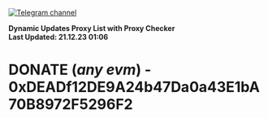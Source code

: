 [![Telegram channel](https://img.shields.io/endpoint?url=https://runkit.io/damiankrawczyk/telegram-badge/branches/master?url=https://t.me/n4z4v0d)](https://t.me/n4z4v0d) 

**Dynamic Updates Proxy List with Proxy Checker**  
**Last Updated: 21.12.23 01:06**

# DONATE (_any evm_) - 0xDEADf12DE9A24b47Da0a43E1bA70B8972F5296F2
